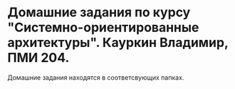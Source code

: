 # Домашние задания по курсу "Системно-ориентированные архитектуры". Кауркин Владимир, ПМИ 204.

Домашние задания находятся в соответсвующих папках.
